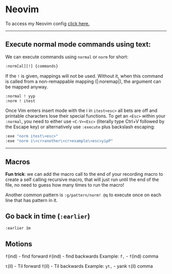 # Neovim

To access my Neovim config [click here.](https://github.com/jmarcelomb/nvim)

* * *

## Execute normal mode commands using text:
We can execute commands using `normal` or `norm` for short:

```bash
:norm[al][!] {commands}
```

If the `!` is given, mappings will not be used. Without it, when this command is called from a non-remappable mapping (|:noremap|), the argument can be mapped anyway.

```bash
:normal ! yyp
:norm ! itest
```

Once Vim enters insert mode with the i in `itest<esc>` all bets are off and printable characters lose their special functions. To get an `<Esc>` within your `:normal`, you need to either use `<C-V><Esc>` (literally type Ctrl+V followed by the Escape key) or alternatively use `:execute` plus backslash escaping:

```bash
:exe "norm itest\<esc>"
:exe "norm i\<cr>another\<cr>example\<esc>yipP"
```

***

## Macros
**Fun trick**: we can add the macro call to the end of your recording macro to create a self calling recursive macro, that will just run until the end of the file, no need to guess how many times to run the macro! 

Another common pattern is `:g/pattern/norm! @q` to execute once on each line that has pattern in it.

## Go back in time (`:earlier`)

```bash
:earlier 1m
```

## Motions

`f`(ind) - find forward
`F`(ind) - find backwards
Example: `f,` - `f`(ind) comma

`t`(il) - Til forward
`T`(il) - Til backwards
Example: `yt,` - yank `t`(il) comma
